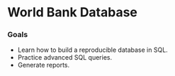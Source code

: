 # World Bank Database

### Goals
- Learn how to build a reproducible database in SQL.
- Practice advanced SQL queries.
- Generate reports.
